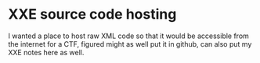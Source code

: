 # XXE source code hosting

I wanted a place to host raw XML code so that it would be accessible from the internet for a CTF, figured might as well put it in github, can also put my XXE notes here as well. 
